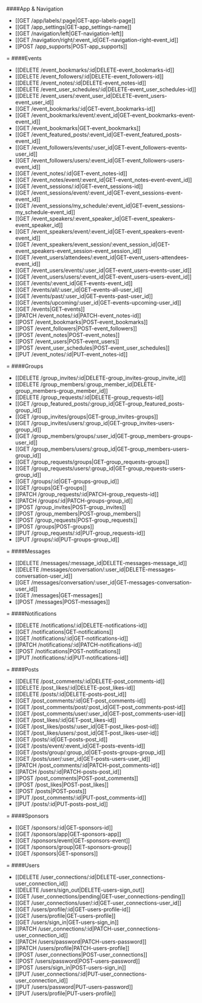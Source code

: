 <!-- --- title: List of all routes -->

####App & Navigation
* [[GET /app/labels/:page|GET-app-labels-page]]
* [[GET /app_settings|GET-app_settings-name]]
* [[GET /navigation/left|GET-navigation-left]]
* [[GET /navigation/right/:event_id|GET-navigation-right-event_id]]
* [[POST /app_supports|POST-app_supports]]

<!--(
=
####Banner Ads
* [[GET /banner_ads/sponsor/:id|GET-banner_ads-app_sponsor-app_sponsor_id]]
* [[GET /banner_ads/event/:id|GET-banner_ads-event-event_id]]
* [[GET /banner_ads/group/:id|GET-banner_ads-group-group_id]]
 * [[GET /banner_ads|GET-banner_ads]] 
 )-->
=
####Events
* [[DELETE /event_bookmarks/:id|DELETE-event_bookmarks-id]]
* [[DELETE /event_followers/:id|DELETE-event_followers-id]]
* [[DELETE /event_notes/:id|DELETE-event_notes-id]]
* [[DELETE /event_user_schedules/:id|DELETE-event_user_schedules-id]]
* [[DELETE /event_users/:event_user_id|DELETE-event_users-event_user_id]]
* [[GET /event_bookmarks/:id|GET-event_bookmarks-id]]
* [[GET /event_bookmarks/event/:event_id|GET-event_bookmarks-event-event_id]]
* [[GET /event_bookmarks|GET-event_bookmarks]]
* [[GET /event_featured_posts/:event_id|GET-event_featured_posts-event_id]]
* [[GET /event_followers/events/:user_id|GET-event_followers-events-user_id]]
* [[GET /event_followers/users/:event_id|GET-event_followers-users-event_id]]
* [[GET /event_notes/:id|GET-event_notes-id]]
* [[GET /event_notes/event/:event_id|GET-event_notes-event-event_id]]
* [[GET /event_sessions/:id|GET-event_sessions-id]]
* [[GET /event_sessions/event/:event_id|GET-event_sessions-event-event_id]]
* [[GET /event_sessions/my_schedule/:event_id|GET-event_sessions-my_schedule-event_id]]
* [[GET /event_speakers/:event_speaker_id|GET-event_speakers-event_speaker_id]]
* [[GET /event_speakers/event/:event_id|GET-event_speakers-event-event_id]]
* [[GET /event_speakers/event_session/:event_session_id|GET-event_speakers-event_session-event_session_id]]
* [[GET /event_users/attendees/:event_id|GET-event_users-attendees-event_id]]
* [[GET /event_users/events/:user_id|GET-event_users-events-user_id]]
* [[GET /event_users/users/:event_id|GET-event_users-users-event_id]]
* [[GET /events/:event_id|GET-events-event_id]]
* [[GET /events/all/:user_id|GET-events-all-user_id]]
* [[GET /events/past/:user_id|GET-events-past-user_id]]
* [[GET /events/upcoming/:user_id|GET-events-upcoming-user_id]]
* [[GET /events|GET-events]]
* [[PATCH /event_notes/:id|PATCH-event_notes-id]]
* [[POST /event_bookmarks|POST-event_bookmarks]]
* [[POST /event_followers|POST-event_followers]]
* [[POST /event_notes|POST-event_notes]]
* [[POST /event_users|POST-event_users]]
* [[POST /event_user_schedules|POST-event_user_schedules]]
* [[PUT /event_notes/:id|PUT-event_notes-id]]

=
####Groups
* [[DELETE /group_invites/:id|DELETE-group_invites-group_invite_id]]
* [[DELETE /group_members/:group_member_id|DELETE-group_members-group_member_id]]
* [[DELETE /group_requests/:id|DELETE-group_requests-id]]
* [[GET /group_featured_posts/:group_id|GET-group_featured_posts-group_id]]
* [[GET /group_invites/groups|GET-group_invites-groups]]
* [[GET /group_invites/users/:group_id|GET-group_invites-users-group_id]]
* [[GET /group_members/groups/:user_id|GET-group_members-groups-user_id]]
* [[GET /group_members/users/:group_id|GET-group_members-users-group_id]]
* [[GET /group_requests/groups|GET-group_requests-groups]]
* [[GET /group_requests/users/:group_id|GET-group_requests-users-group_id]]
* [[GET /groups/:id|GET-groups-group_id]]
* [[GET /groups|GET-groups]]
* [[PATCH /group_requests/:id|PATCH-group_requests-id]]
* [[PATCH /groups/:id|PATCH-groups-group_id]]
* [[POST /group_invites|POST-group_invites]]
* [[POST /group_members|POST-group_members]]
* [[POST /group_requests|POST-group_requests]]
* [[POST /groups|POST-groups]]
* [[PUT /group_requests/:id|PUT-group_requests-id]]
* [[PUT /groups/:id|PUT-groups-group_id]]

=
####Messages
* [[DELETE /messages/:message_id|DELETE-messages-message_id]]
* [[DELETE /messages/conversation/:user_id|DELETE-messages-conversation-user_id]]
* [[GET /messages/conversation/:user_id|GET-messages-conversation-user_id]]
* [[GET /messages|GET-messages]]
* [[POST /messages|POST-messages]]

=
####Notifications
* [[DELETE /notifications/:id|DELETE-notifications-id]]
* [[GET /notifications|GET-notifications]]
* [[GET /notifications/:id|GET-notifications-id]]
* [[PATCH /notifications/:id|PATCH-notifications-id]]
* [[POST /notifications|POST-notifications]]
* [[PUT /notifications/:id|PUT-notifications-id]]

=
####Posts
* [[DELETE /post_comments/:id|DELETE-post_comments-id]]
* [[DELETE /post_likes/:id|DELETE-post_likes-id]]
* [[DELETE /posts/:id|DELETE-posts-post_id]]
* [[GET /post_comments/:id|GET-post_comments-id]]
* [[GET /post_comments/post/:post_id|GET-post_comments-post-id]]
* [[GET /post_comments/user/:user_id|GET-post_comments-user-id]]
* [[GET /post_likes/:id|GET-post_likes-id]]
* [[GET /post_likes/posts/:user_id|GET-post_likes-post-id]]
* [[GET /post_likes/users/:post_id|GET-post_likes-user-id]]
* [[GET /posts/:id|GET-posts-post_id]]
* [[GET /posts/event/:event_id|GET-posts-events-id]]
* [[GET /posts/group/:group_id|GET-posts-groups-group_id]]
* [[GET /posts/user/:user_id|GET-posts-users-user_id]]
* [[PATCH /post_comments/:id|PATCH-post_comments-id]]
* [[PATCH /posts/:id|PATCH-posts-post_id]]
* [[POST /post_comments|POST-post_comments]]
* [[POST /post_likes|POST-post_likes]]
* [[POST /posts|POST-posts]]
* [[PUT /post_comments/:id|PUT-post_comments-id]]
* [[PUT /posts/:id|PUT-posts-post_id]]

=
####Sponsors
* [[GET /sponsors/:id|GET-sponsors-id]]
* [[GET /sponsors/app|GET-sponsors-app]]
* [[GET /sponsors/event|GET-sponsors-event]]
* [[GET /sponsors/group|GET-sponsors-group]]
* [[GET /sponsors|GET-sponsors]]

=
####Users
* [[DELETE /user_connections/:id|DELETE-user_connections-user_connection_id]]
* [[DELETE /users/sign_out|DELETE-users-sign_out]]
* [[GET /user_connections/pending|GET-user_connections-pending]]
* [[GET /user_connections/user/:id|GET-user_connections-user_id]]
* [[GET /users/profile/:id|GET-users-profile-id]]
* [[GET /users/profile|GET-users-profile]]
* [[GET /users/sign_in|GET-users-sign_in]]
* [[PATCH /user_connections/:id|PATCH-user_connections-user_connection_id]]
* [[PATCH /users/password|PATCH-users-password]]
* [[PATCH /users/profile|PATCH-users-profile]]
* [[POST /user_connections|POST-user_connections]]
* [[POST /users/password|POST-users-password]]
* [[POST /users/sign_in|POST-users-sign_in]]
* [[PUT /user_connections/:id|PUT-user_connections-user_connection_id]]
* [[PUT /users/password|PUT-users-password]]
* [[PUT /users/profile|PUT-users-profile]]